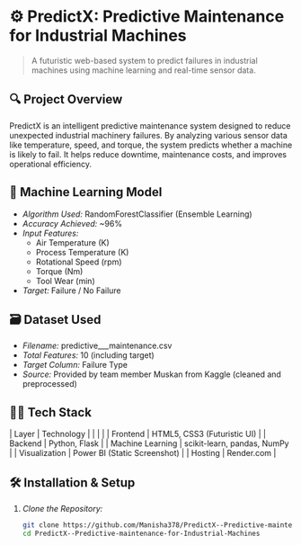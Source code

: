 # ⚙ PredictX: Predictive Maintenance for Industrial Machines

> A futuristic web-based system to predict failures in industrial machines using machine learning and real-time sensor data.


## 🔍 Project Overview

PredictX is an intelligent predictive maintenance system designed to reduce unexpected industrial machinery failures. By analyzing various sensor data like temperature, speed, and torque, the system predicts whether a machine is likely to fail. It helps reduce downtime, maintenance costs, and improves operational efficiency.


## 🧠 Machine Learning Model

- *Algorithm Used:* RandomForestClassifier (Ensemble Learning)
- *Accuracy Achieved:* ~96%
- *Input Features:*
  - Air Temperature (K)
  - Process Temperature (K)
  - Rotational Speed (rpm)
  - Torque (Nm)
  - Tool Wear (min)
- *Target:* Failure / No Failure


## 🗃 Dataset Used

- *Filename:* predictive___maintenance.csv
- *Total Features:* 10 (including target)
- *Target Column:* Failure Type
- *Source:* Provided by team member Muskan from Kaggle (cleaned and preprocessed)


## 👨‍💻 Tech Stack

| Layer               | Technology                   |
|                     |                              |
| Frontend            | HTML5, CSS3 (Futuristic UI)  |
| Backend             | Python, Flask                |
| Machine Learning    | scikit-learn, pandas, NumPy  |
| Visualization       | Power BI (Static Screenshot) |
| Hosting             | Render.com                   |


## 🛠 Installation & Setup

1. *Clone the Repository:*
   ```bash
   git clone https://github.com/Manisha378/PredictX--Predictive-maintenance-for-Industrial-Machines.git
   cd PredictX--Predictive-maintenance-for-Industrial-Machines